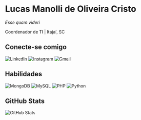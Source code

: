 # Lucas Manolli de Oliveira Cristo

*Esse quam videri*

Coordenador de TI | Itajaí, SC



## Conecte-se comigo 

[![LinkedIn](https://img.shields.io/badge/LinkedIn-000?style=for-the-badge&logo=linkedin&logoColor=0E76A8)](https://www.linkedin.com/in/manolli/)
[![Instagram](https://img.shields.io/badge/Instagram-000?style=for-the-badge&logo=instagram)](https://www.instagram.com/manollii/)
[![Gmail](https://img.shields.io/badge/Gmail-000?style=for-the-badge&logo=gmail&logoColor=white)](mailto:lucas.manolli.sfs@gmail.com)

## Habilidades
![MongoDB](https://img.shields.io/badge/MongoDB-%234ea94b.svg?style=for-the-badge&logo=mongodb&logoColor=white)
![MySQL](https://img.shields.io/badge/mysql-%2300f.svg?style=for-the-badge&logo=mysql&logoColor=white)
![PHP](https://img.shields.io/badge/php-%23777BB4.svg?style=for-the-badge&logo=php&logoColor=white)
![Python](https://img.shields.io/badge/python-3670A0?style=for-the-badge&logo=python&logoColor=ffdd54)

## GitHub Stats 
![GitHub Stats](https://github-readme-stats.vercel.app/api?username=manolli&theme=transparent&bg_color=000&border_color=30A3DC&show_icons=true&icon_color=30A3DC&title_color=E94D5F&text_color=FFF)

